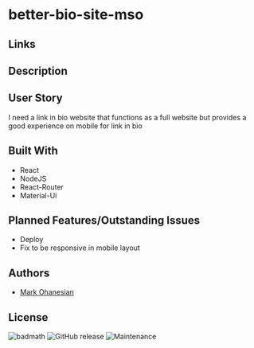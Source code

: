 # better-bio-site-mso

## Links

## Description

## User Story
I need a link in bio website that functions as a full website but provides a good experience on mobile for link in bio

## Built With
* React
* NodeJS
* React-Router
* Material-Ui

## Planned Features/Outstanding Issues
* Deploy
* Fix to be responsive in mobile layout

## Authors
* [Mark Ohanesian](https://github.com/markohanesian) 

## License
![badmath](https://img.shields.io/github/languages/top/nielsenjared/badmath)
![GitHub release](https://img.shields.io/github/v/release/markohanesian/social-media-app)
![Maintenance](https://img.shields.io/badge/Maintained%3F-yes-green.svg)
